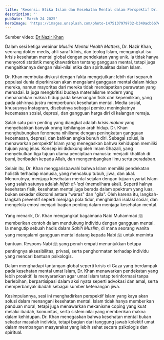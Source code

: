 ```yaml
---
title: 'Resensi: Etika Islam dan Kesehatan Mental dalam Perspektif Dr. Nazir Khan'
description: ''
pubDate: 'March 24 2025'
heroImage: 'https://images.unsplash.com/photo-1475137979732-b349acb6b7e3?q=80&w=2070&auto=format&fit=crop&ixlib=rb-4.0.3&ixid=M3wxMjA3fDB8MHxwaG90by1wYWdlfHx8fGVufDB8fHx8fA%3D%3D'
---
```


Sumber video:
[Dr Nazir Khan](https://youtu.be/zWQmU-vX9PQ?list=TLGGRtIsYwyikVsyNDAzMjAyNQ)

 
Dalam sesi ketiga webinar *Muslim Mental Health Matters*, Dr. Nazir Khan, seorang dokter medis, ahli saraf klinis, dan teolog Islam, mengangkat isu krisis kesehatan mental global dengan pendekatan yang unik. Ia tidak hanya menyoroti statistik mengkhawatirkan tentang gangguan mental, tetapi juga mengaitkannya dengan nilai-nilai etika dan spiritualitas dalam Islam.  

Dr. Khan membuka diskusi dengan fakta mengejutkan: lebih dari separuh populasi dunia diperkirakan akan mengalami gangguan mental dalam hidup mereka, namun mayoritas dari mereka tidak mendapatkan perawatan yang memadai. Ia juga mengkritisi budaya materialisme modern yang menanamkan makna hidup pada kesenangan fisik dan kepemilikan, yang pada akhirnya justru memperburuk kesehatan mental. Media sosial, khususnya Instagram, disebutnya sebagai pemicu meningkatnya kecemasan sosial, depresi, dan gangguan harga diri di kalangan remaja.  

Salah satu poin penting yang diangkat adalah *krisis makna* yang menyebabkan banyak orang kehilangan arah hidup. Dr. Khan menghubungkan fenomena nihilisme dengan peningkatan gangguan kecemasan, depresi, dan bahkan angka bunuh diri. Sebagai solusi, ia menawarkan perspektif Islam yang menegaskan bahwa kehidupan memiliki tujuan yang jelas. Konsep ini didukung oleh Imam Ghazali, yang menyebutkan tiga tujuan utama penciptaan manusia: menjadi khalifah di bumi, beribadah kepada Allah, dan mengembangkan ilmu serta peradaban.  

Selain itu, Dr. Khan menggarisbawahi bahwa Islam memiliki pendekatan holistik terhadap manusia, yang mencakup tubuh, jiwa, dan akal. Menurutnya, menjaga kesehatan mental sejalan dengan tujuan syariat Islam yang salah satunya adalah *hifzh al-'aql* (memelihara akal). Seperti halnya kesehatan fisik, kesehatan mental juga berada dalam spektrum yang luas, bukan sekadar dikotomi antara "waras" dan "gila". Oleh karena itu, langkah-langkah preventif seperti menjaga pola tidur, menghindari isolasi sosial, dan mengelola emosi menjadi bagian penting dalam menjaga kesehatan mental.  

Yang menarik, Dr. Khan mengangkat bagaimana Nabi Muhammad ﷺ memberikan contoh dalam mendukung individu dengan gangguan mental. Ia mengutip sebuah hadis dalam *Sahih Muslim*, di mana seorang wanita yang mengalami gangguan mental datang kepada Nabi ﷺ untuk meminta bantuan. Respons Nabi ﷺ yang penuh empati menunjukkan betapa pentingnya aksesibilitas, privasi, serta penghormatan terhadap individu yang mencari bantuan psikologis.  

Dalam menghadapi tantangan global seperti krisis di Gaza yang berdampak pada kesehatan mental umat Islam, Dr. Khan menawarkan pendekatan yang lebih proaktif. Ia menyarankan agar umat Islam tetap terinformasi tanpa berlebihan, berpartisipasi dalam aksi nyata seperti advokasi dan amal, serta memperbanyak ibadah sebagai sumber ketenangan jiwa.  

Kesimpulannya, sesi ini menghadirkan perspektif Islam yang kaya akan solusi dalam menangani kesehatan mental. Islam tidak hanya memberikan panduan moral, tetapi juga menawarkan mekanisme coping yang kuat melalui ibadah, komunitas, serta sistem nilai yang memberikan makna dalam kehidupan. Dr. Khan menegaskan bahwa kesehatan mental bukan sekadar masalah individu, tetapi bagian dari tanggung jawab kolektif umat dalam membangun masyarakat yang lebih sehat secara psikologis dan spiritual.